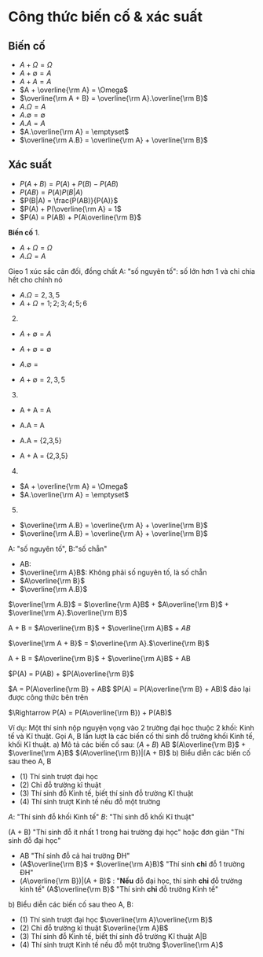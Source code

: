 # Công thức biến cố & xác suất

## **Biến cố**

- $A + \Omega =\Omega$
- $A + \emptyset = A$
- $A + A = A$
- $A + \overline{\rm A} = \Omega$
- $\overline{\rm A + B} = \overline{\rm A}.\overline{\rm B}$
- $A.\Omega = A$
- $A.\emptyset = \emptyset$
- $A.A = A$
- $A.\overline{\rm A} = \emptyset$
- $\overline{\rm A.B} = \overline{\rm A} + \overline{\rm B}$

## **Xác suất**

- $P(A + B) = P(A) + P(B) - P(AB)$
- $P(AB) = P(A)P(B|A)$
- $P(B|A) = \frac{P(AB)}{P(A)}$
- $P(A) + P(\overline{\rm A} = 1$
- $P(A) = P(AB) + P(A\overline{\rm B}$

**Biến cố**
1. 
- $A + \Omega =\Omega$
- $A.\Omega = A$

Gieo 1 xúc sắc cân đối, đồng chất
A: "số nguyên tố": số lớn hơn 1 và chỉ chia hết cho chính nó

- $A.\Omega = {2,3,5}$
- $A + \Omega = {1;2;3;4;5;6}$

2. 
- $A + \emptyset = A$
- $A + \emptyset = \emptyset$

- $A.\emptyset = { }$
- $A + \emptyset = {2,3,5}$

3. 
- A + A = A
- A.A = A

- A.A = {2,3,5}
- A + A = {2,3,5}

4.
- $A + \overline{\rm A} = \Omega$
- $A.\overline{\rm A} = \emptyset$

5.

- $\overline{\rm A.B} = \overline{\rm A} + \overline{\rm B}$
- $\overline{\rm A.B} = \overline{\rm A} + \overline{\rm B}$

A: "số nguyên tố", B:"số chẵn"
- AB: 
- $\overline{\rm A}B$: Không phải số nguyên tố, là số chẵn
- $A\overline{\rm B}$
- $\overline{\rm A.B}$

$\overline{\rm A.B}$ = $\overline{\rm A}B$ + $A\overline{\rm B}$ + $\overline{\rm A}.$\overline{\rm B}$

A + B = $A\overline{\rm B}$ + $\overline{\rm A}B$ + $AB$

$\overline{\rm A + B}$ = $\overline{\rm A}.$\overline{\rm B}$

A + B = $A\overline{\rm B}$ + $\overline{\rm A}B$ + AB

$P(A) = P(AB) + $P(A\overline{\rm B}$

$A = P(A\overline{\rm B} + AB$
$P(A) = P(A\overline{\rm B} + AB)$ đảo lại được công thức bên trên

$\Rightarrow P(A) = P(A\overline{\rm B}) + P(AB)$

Ví dụ: Một thí sinh nộp nguyện vọng vào 2 trường đại học thuộc 2 khối: Kinh tế và Kĩ thuật. Gọi A, B lần lượt là các biến cố thí sinh đỗ trường khối Kinh tế, khối Kĩ thuật.
a) Mô tả các biến cố sau: $(A + B)$   AB   $(A\overline{\rm B}$ + $\overline{\rm A}B$    $(A\overline{\rm B})|(A + B)$
b) Biểu diễn các biến cố sau theo A, B
  - (1) Thí sinh trượt đại học
  - (2) Chỉ đỗ trường kĩ thuật
  - (3) Thí sinh đỗ Kinh tế, biết thí sinh đỗ trường Kĩ thuật
  - (4) Thí sinh trượt Kinh tế nếu đỗ một trường

$A$: "Thí sinh đỗ khối Kinh tế"
$B$: "Thí sinh đỗ khối Kĩ thuật"

(A + B) "Thí sinh đỗ ít nhất 1 trong hai trường đại học" hoặc đơn giản "Thí sinh đỗ đại học"
- AB "Thí sinh đỗ cả hai trường ĐH"
- (A$\overline{\rm B}$ + $\overline{\rm A}B)$ "Thí sinh **chỉ** đỗ 1 trường ĐH"
- $(A$\overline{\rm B})|(A + B)$ : "**Nếu** đỗ đại học, thí sinh **chỉ** đỗ trường kinh tế"
  (A$\overline{\rm B}$ "Thí sinh **chỉ** đỗ trường Kinh tế"

b) Biểu diễn các biến cố sau theo A, B:
  - (1) Thí sinh trượt đại học                               $\overline{\rm A}\overline{\rm B}$ 
  - (2) Chỉ đỗ trường kĩ thuật                                  $\overline{\rm A}B$
  - (3) Thí sinh đỗ Kinh tế, biết thí sinh đỗ trường Kĩ thuật   A|B
  - (4) Thí sinh trượt Kinh tế nếu đỗ một trường                $\overline{\rm A}$
